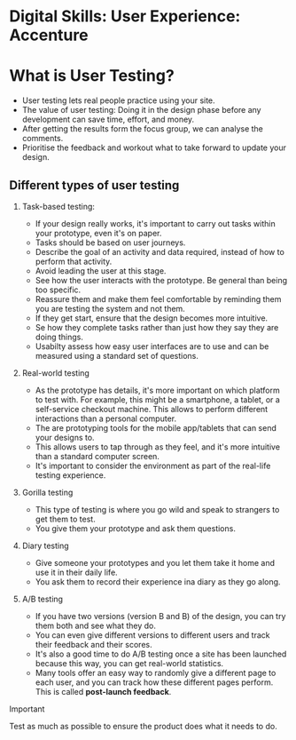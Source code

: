 # Digital Skills: User Experience: Accenture

<h1>What is User Testing?</h1>

- User testing lets real people practice using your site.
- The value of user testing: Doing it in the design phase before any development can save time, effort, and money.
- After getting the results form the focus group, we can analyse the comments.
- Prioritise the feedback and workout what to take forward to update your design.

<h2>Different types of user testing</h2>

1. Task-based testing:

   - If your design really works, it's important to carry out tasks within your prototype, even it's on paper.
   - Tasks should be based on user journeys.
   - Describe the goal of an activity and data required, instead of how to perform that activity.
   - Avoid leading the user at this stage.
   - See how the user interacts with the prototype. Be general than being too specific.
   - Reassure them and make them feel comfortable by reminding them you are testing the system and not them.
   - If they get start, ensure that the design becomes more intuitive.
   - Se how they complete tasks rather than just how they say they are doing things.
   - Usabilty assess how easy user interfaces are to use and can be measured using a standard set of questions.

2. Real-world testing

   - As the prototype has details, it's more important on which platform to test with. For example, this might be a smartphone, a tablet, or a self-service checkout machine. This allows to perform different interactions than a personal computer.
   - The are prototyping tools for the mobile app/tablets that can send your designs to.
   - This allows users to tap through as they feel, and it's more intuitive than a standard computer screen.
   - It's important to consider the environment as part of the real-life testing experience.

3. Gorilla testing

   - This type of testing is where you go wild and speak to strangers to get them to test.
   - You give them your prototype and ask them questions.

4. Diary testing

   - Give someone your prototypes and you let them take it home and use it in their daily life.
   - You ask them to record their experience ina diary as they go along.

5. A/B testing

   - If you have two versions (version B and B) of the design, you can try them both and see what they do.
   - You can even give different versions to different users and track their feedback and their scores.
   - It's also a good time to do A/B testing once a site has been launched because this way, you can get real-world statistics.
   - Many tools offer an easy way to randomly give a different page to each user, and you can track how these different pages perform. This is called **post-launch feedback**.

> [!IMPORTANT]
> Test as much as possible to ensure the product does what it needs to do.
